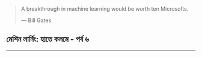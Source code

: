 ##   

##  

##  

> A breakthrough in machine learning would be worth ten Microsofts.
>
> — Bill Gates

## মেশিন লার্নিং: হাতে কলমে - পর্ব ৬

---

  


